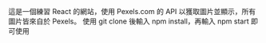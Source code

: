 這是一個練習 React 的網站，使用 Pexels.com 的 API 以獲取圖片並顯示，所有圖片皆來自於 Pexels。
使用 git clone 後輸入 npm install，再輸入 npm start 即可使用
